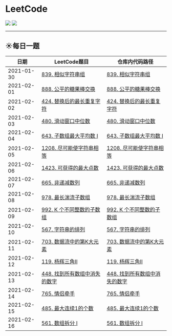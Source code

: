 # LeetCode

![](https://img.shields.io/badge/language-java-green)
![](https://img.shields.io/badge/language-golang-blue)

---

## :sunny:每日一题

| 日期 | LeetCode题目 | 仓库内代码路径 |
| --- | --- | --- |
| 2021-01-30 | [839. 相似字符串组](https://leetcode-cn.com/problems/similar-string-groups/) | [839. 相似字符串组](https://github.com/lxy1152/LeetCode/blob/java/src/main/java/xyz/lixiangyu/algorithm/common/disjoinset/SolutionQ839.java) |
| 2021-02-01 | [888. 公平的糖果棒交换](https://leetcode-cn.com/problems/fair-candy-swap/submissions/) | [888. 公平的糖果棒交换](https://github.com/lxy1152/LeetCode/blob/java/src/main/java/xyz/lixiangyu/algorithm/common/array/SolutionQ888.java) |
| 2021-02-02 | [424. 替换后的最长重复字符](https://leetcode-cn.com/problems/longest-repeating-character-replacement/) | [424. 替换后的最长重复字符](https://github.com/lxy1152/LeetCode/blob/java/src/main/java/xyz/lixiangyu/algorithm/common/twopointer/SolutionQ424.java) |
| 2021-02-03 | [480. 滑动窗口中位数](https://leetcode-cn.com/problems/sliding-window-median/) | [480. 滑动窗口中位数](https://github.com/lxy1152/LeetCode/blob/java/src/main/java/xyz/lixiangyu/algorithm/common/heap/SolutionQ480.java) |
| 2021-02-04 | [643. 子数组最大平均数 I](https://leetcode-cn.com/problems/maximum-average-subarray-i) | [643. 子数组最大平均数 I](https://github.com/lxy1152/LeetCode/blob/java/src/main/java/xyz/lixiangyu/algorithm/common/slidingwindow/SolutionQ643.java) |
| 2021-02-05 | [1208. 尽可能使字符串相等](https://leetcode-cn.com/problems/get-equal-substrings-within-budget/) | [1208. 尽可能使字符串相等](https://github.com/lxy1152/LeetCode/blob/java/src/main/java/xyz/lixiangyu/algorithm/common/slidingwindow/SolutionQ1208.java) |
| 2021-02-06 | [1423. 可获得的最大点数](https://leetcode-cn.com/problems/maximum-points-you-can-obtain-from-cards/) | [1423. 可获得的最大点数](https://github.com/lxy1152/LeetCode/blob/java/src/main/java/xyz/lixiangyu/algorithm/common/slidingwindow/SolutionQ1423.java) |
| 2021-02-07 | [665. 非递减数列](https://leetcode-cn.com/problems/non-decreasing-array/) | [665. 非递减数列](https://github.com/lxy1152/LeetCode/blob/java/src/main/java/xyz/lixiangyu/algorithm/common/array/SolutionQ665.java) |
| 2021-02-08 | [978. 最长湍流子数组](https://leetcode-cn.com/problems/longest-turbulent-subarray/) | [978. 最长湍流子数组](https://github.com/lxy1152/LeetCode/blob/java/src/main/java/xyz/lixiangyu/algorithm/common/twopointer/SolutionQ978.java) |
| 2021-02-09 | [992. K 个不同整数的子数组](https://leetcode-cn.com/problems/subarrays-with-k-different-integers/) | [992. K 个不同整数的子数组](https://github.com/lxy1152/LeetCode/blob/java/src/main/java/xyz/lixiangyu/algorithm/common/twopointer/SolutionQ992.java) |
| 2021-02-10 | [567. 字符串的排列](https://leetcode-cn.com/problems/permutation-in-string/) | [567. 字符串的排列](https://github.com/lxy1152/LeetCode/blob/java/src/main/java/xyz/lixiangyu/algorithm/common/twopointer/SolutionQ567.java) |
| 2021-02-11 | [703. 数据流中的第K大元素](https://leetcode-cn.com/problems/kth-largest-element-in-a-stream/) | [703. 数据流中的第K大元素](https://github.com/lxy1152/LeetCode/blob/java/src/main/java/xyz/lixiangyu/algorithm/common/queue/SolutionQ703.java) |
| 2021-02-12 | [119. 杨辉三角II](https://leetcode-cn.com/problems/pascals-triangle-ii/) | [119. 杨辉三角II](https://github.com/lxy1152/LeetCode/blob/java/src/main/java/xyz/lixiangyu/algorithm/common/other/SolutionQ119.java) |
| 2021-02-13 | [448. 找到所有数组中消失的数字](https://leetcode-cn.com/problems/find-all-numbers-disappeared-in-an-array/) | [448. 找到所有数组中消失的数字](https://github.com/lxy1152/LeetCode/blob/java/src/main/java/xyz/lixiangyu/algorithm/common/array/SolutionQ448.java) |
| 2021-02-14 | [765. 情侣牵手](https://leetcode-cn.com/problems/couples-holding-hands/) | [765. 情侣牵手](https://github.com/lxy1152/LeetCode/blob/java/src/main/java/xyz/lixiangyu/algorithm/common/disjoinset/SolutionQ765.java) |
| 2021-02-15 | [485. 最大连续1的个数](https://leetcode-cn.com/problems/max-consecutive-ones/) | [485. 最大连续1的个数](https://github.com/lxy1152/LeetCode/blob/java/src/main/java/xyz/lixiangyu/algorithm/common/twopointer/SolutionQ485.java) |
| 2021-02-16 | [561. 数组拆分 I](https://leetcode-cn.com/problems/array-partition-i/) | [561. 数组拆分 I](https://github.com/lxy1152/LeetCode/blob/java/src/main/java/xyz/lixiangyu/algorithm/common/array/SolutionQ561.java) |
